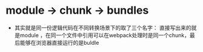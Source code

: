 # module -> chunk -> bundles
* 其实就是同一份逻辑代码在不同转换场景下的取了三个名字：
直接写出来的就是module ，在同一个文件中引用可以在webpack处理时是同一个chunk，最后能够在浏览器直接运行的是buldle